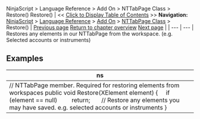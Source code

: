 ﻿
NinjaScript \> Language Reference \> Add On \> NTTabPage Class \> Restore()
Restore()
| \<\< [Click to Display Table of Contents](nttabpage_restore.md) \>\> **Navigation:**     [NinjaScript](ninjascript-1.md) \> [Language Reference](language_reference_wip-1.md) \> [Add On](add_on-1.md) \> [NTTabPage Class](nttabpage_class-1.md) \> Restore() | [Previous page](getheaderpart-1.md) [Return to chapter overview](nttabpage_class-1.md) [Next page](nttabpage_save-1.md) |
| --- | --- |
Restores any elements in our NTTabPage from the workspace. (e.g. Selected accounts or instruments)
 
## 
## Examples
| ns |
| --- |
| // NTTabPage member. Required for restoring elements from workspaces public void Restore(XElement element) {      if (element \=\= null)          return;        // Restore any elements you may have saved. e.g. selected accounts or instruments } |
